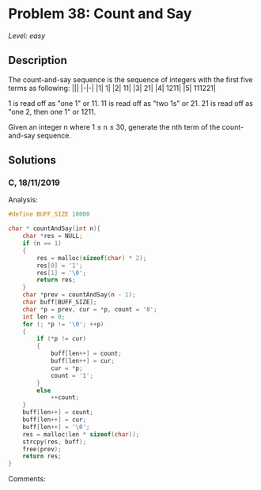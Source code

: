 # Problem 38: Count and Say
*Level: easy*
## Description
The count-and-say sequence is the sequence of integers with the first five terms as following:
|||
|-|-|
|1|     1|
|2|     11|
|3|     21|
|4|     1211|
|5|     111221|

1 is read off as "one 1" or 11.
11 is read off as "two 1s" or 21.
21 is read off as "one 2, then one 1" or 1211.

Given an integer n where 1 ≤ n ≤ 30, generate the nth term of the count-and-say sequence.
## Solutions
### C, 18/11/2019
Analysis:
```c
#define BUFF_SIZE 10000

char * countAndSay(int n){
    char *res = NULL;
    if (n == 1)
    {
        res = malloc(sizeof(char) * 2);
        res[0] = '1';
        res[1] = '\0';
        return res;
    }
    char *prev = countAndSay(n - 1);
    char buff[BUFF_SIZE];
    char *p = prev, cur = *p, count = '0';
    int len = 0;
    for (; *p != '\0'; ++p)
    {
        if (*p != cur)
        {
            buff[len++] = count;
            buff[len++] = cur;
            cur = *p;
            count = '1';
        }
        else
            ++count;
    }
    buff[len++] = count;
    buff[len++] = cur;
    buff[len++] = '\0';
    res = malloc(len * sizeof(char));
    strcpy(res, buff);
    free(prev);
    return res;
}


```
Comments: